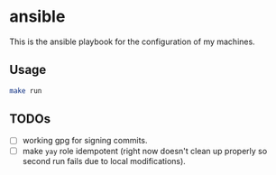 # ansible

This is the ansible playbook for the configuration of my machines.

## Usage

```bash
make run
```

## TODOs

- [ ] working gpg for signing commits.
- [ ] make `yay` role idempotent (right now doesn't clean up properly so second run fails due to local modifications).

